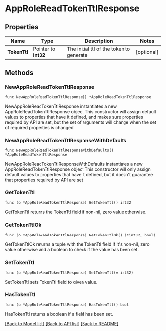 # AppRoleReadTokenTtlResponse


## Properties

Name | Type | Description | Notes
------------ | ------------- | ------------- | -------------
**TokenTtl** | Pointer to **int32** | The initial ttl of the token to generate | [optional] 



## Methods


### NewAppRoleReadTokenTtlResponse

`func NewAppRoleReadTokenTtlResponse() *AppRoleReadTokenTtlResponse`

NewAppRoleReadTokenTtlResponse instantiates a new AppRoleReadTokenTtlResponse object
This constructor will assign default values to properties that have it defined,
and makes sure properties required by API are set, but the set of arguments
will change when the set of required properties is changed

### NewAppRoleReadTokenTtlResponseWithDefaults

`func NewAppRoleReadTokenTtlResponseWithDefaults() *AppRoleReadTokenTtlResponse`

NewAppRoleReadTokenTtlResponseWithDefaults instantiates a new AppRoleReadTokenTtlResponse object
This constructor will only assign default values to properties that have it defined,
but it doesn't guarantee that properties required by API are set


### GetTokenTtl

`func (o *AppRoleReadTokenTtlResponse) GetTokenTtl() int32`

GetTokenTtl returns the TokenTtl field if non-nil, zero value otherwise.

### GetTokenTtlOk

`func (o *AppRoleReadTokenTtlResponse) GetTokenTtlOk() (*int32, bool)`

GetTokenTtlOk returns a tuple with the TokenTtl field if it's non-nil, zero value otherwise
and a boolean to check if the value has been set.

### SetTokenTtl

`func (o *AppRoleReadTokenTtlResponse) SetTokenTtl(v int32)`

SetTokenTtl sets TokenTtl field to given value.


### HasTokenTtl

`func (o *AppRoleReadTokenTtlResponse) HasTokenTtl() bool`

HasTokenTtl returns a boolean if a field has been set.









[[Back to Model list]](../README.md#documentation-for-models) [[Back to API list]](../README.md#documentation-for-api-endpoints) [[Back to README]](../README.md)


